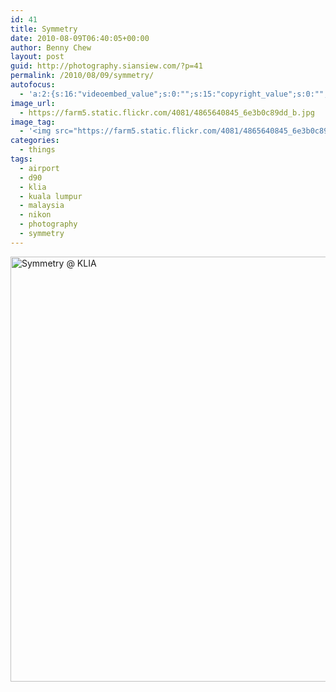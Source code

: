 ```yaml
---
id: 41
title: Symmetry
date: 2010-08-09T06:40:05+00:00
author: Benny Chew
layout: post
guid: http://photography.siansiew.com/?p=41
permalink: /2010/08/09/symmetry/
autofocus:
  - 'a:2:{s:16:"videoembed_value";s:0:"";s:15:"copyright_value";s:0:"";}'
image_url:
  - https://farm5.static.flickr.com/4081/4865640845_6e3b0c89dd_b.jpg
image_tag:
  - '<img src="https://farm5.static.flickr.com/4081/4865640845_6e3b0c89dd_b.jpg" />'
categories:
  - things
tags:
  - airport
  - d90
  - klia
  - kuala lumpur
  - malaysia
  - nikon
  - photography
  - symmetry
---
```

<a href="https://farm5.static.flickr.com/4081/4865640845_6e3b0c89dd_b.jpg" title="Symmetry @ KLIA by siansiew, on Flickr" rel="lightbox"><img src="https://farm5.static.flickr.com/4081/4865640845_6e3b0c89dd_b.jpg" width="1024" height="680" alt="Symmetry @ KLIA" /></a>
